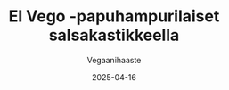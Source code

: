 ---
title: "El Vego -papuhampurilaiset salsakastikkeella"
image: "https://vegaanibotti.lauravuo.me/2025/04/2025-04-16_small.png"
date: 2025-04-16
receipt_url: "https://vegaanihaaste.fi/reseptit/papuhampurilainen"
author: "Vegaanihaaste"
---